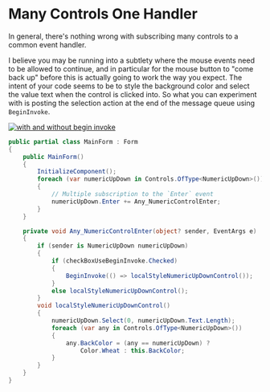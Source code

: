 # Many Controls One Handler

In general, there's nothing wrong with subscribing many controls to a common event handler.

I believe you may be running into a subtlety where the mouse events need to be allowed to continue, and in particular for the mouse button to "come back up" before this is actually going to work the way you expect. The intent of your code seems to be to style the background color and select the value text when the control is clicked into. So what you can experiment with is posting the selection action at the end of the message queue using `BeginInvoke`.

[![with and without begin invoke][1]][1]

```csharp
public partial class MainForm : Form
{
    public MainForm()
    {
        InitializeComponent();
        foreach (var numericUpDown in Controls.OfType<NumericUpDown>())
        {
            // Multiple subscription to the `Enter` event
            numericUpDown.Enter += Any_NumericControlEnter;
        }
    }

    private void Any_NumericControlEnter(object? sender, EventArgs e)
    {
        if (sender is NumericUpDown numericUpDown)
        {
            if (checkBoxUseBeginInvoke.Checked)
            {
                BeginInvoke(() => localStyleNumericUpDownControl());
            }
            else localStyleNumericUpDownControl();
        }
        void localStyleNumericUpDownControl() 
        {
            numericUpDown.Select(0, numericUpDown.Text.Length);
            foreach (var any in Controls.OfType<NumericUpDown>())
            {
                any.BackColor = (any == numericUpDown) ? 
                    Color.Wheat : this.BackColor;
            }
        }
    }
}
```


  [1]: https://i.stack.imgur.com/2iOUC.png